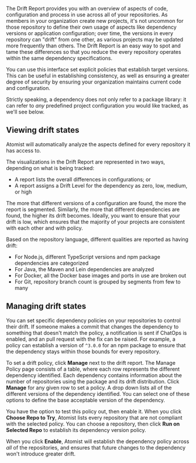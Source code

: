 The Drift Report provides you with an overview of aspects of code, configuration and process in use across all of your repositories. As members in your organization create new projects, it's not uncommon for those repository to define their own usage of aspects like dependency versions or application configuration; over time, the versions in every repository can "drift" from one other, as various projects may be updated more frequently than others. The Drift Report is an easy way to spot and tame these differences so that you reduce the  every repository operates within the same dependency specifications.

You can use this interface set explicit policies that establish target versions. This can be useful in establishing consistency, as well as ensuring a greater degree of security by ensuring your organization maintains current code and configuration.

Strictly speaking, a dependency does not only refer to a package library: it can refer to _any_ predefined project configuration you would like tracked, as we'll see below.

## Viewing drift states

Atomist will automatically analyze the aspects defined for every repository it has access to.

The visualizations in the Drift Report are represented in two ways, depending on what is being tracked:

* A report lists the overall differences in configurations; or
* A report assigns a Drift Level for the dependency as zero, low, medium, or high

The more that different versions of a configuration are found, the more the report is segmented. Similarly, the more that different dependencies are found, the higher its drift becomes. Ideally, you want to ensure that your drift is low, which ensures that the majority of your projects are consistent with each other and with policy.

Based on the repository language, different qualities are reported as having drift:

* For Node.js, different TypeScript versions and npm package dependencies are categorized
* For Java, the Maven and Lein dependencies are analyzed
* For Docker, all the Docker base images and ports in use are broken out
* For Git, repository branch count is grouped by segments from few to many

## Managing drift states

You can set specific dependency policies on your repositories to control their drift. If someone makes a commit that changes the dependency to something that doesn't match the policy, a notification is sent if ChatOps is enabled, and an pull request with the fix can be raised. For example, a policy can establish a version of `^3.0.0` for an npm package to ensure that the dependency stays within those bounds for every repository.

To set a drift policy, click **Manage** next to the drift report. The Manage Policy page consists of a table, where each row represents the different dependency identified. Each dependency contains information about the number of repositories using the package and its drift distribution. Click **Manage** for any given row to set a policy. A drop down lists all of the different versions of the dependency identified. You can select one of these options to define the base acceptable version of the dependency.

You have the option to test this policy out, then enable it. When you click **Choose Repo to Try**, Atomist lists every repository that are not compliant with the selected policy. You can choose a repository, then click **Run on Selected Repo** to establish its dependency version policy.

When you click **Enable**, Atomist will establish the dependency policy across _all_ of the repositories, and ensures that future changes to the dependency won't introduce greater drift.